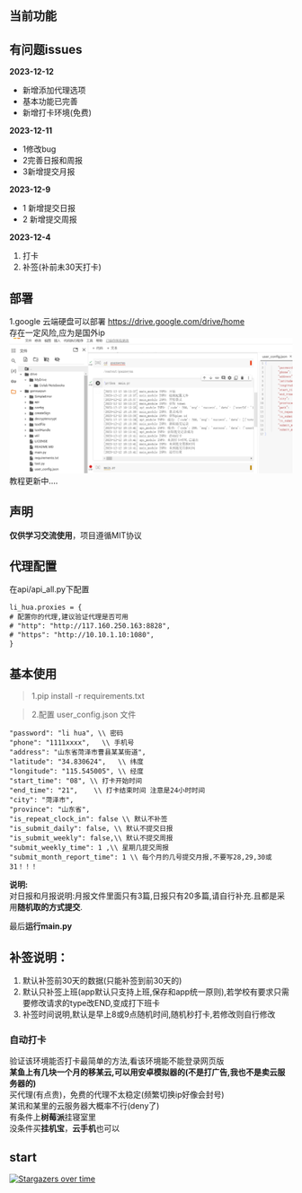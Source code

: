 ## 当前功能

## 有问题issues

**2023-12-12**

+ 新增添加代理选项
+ 基本功能已完善
+ 新增打卡环境(免费)

**2023-12-11**

+ 1修改bug
+ 2完善日报和周报
+ 3新增提交月报

**2023-12-9**

+ 1 新增提交日报
+ 2 新增提交周报

**2023-12-4**

1. 打卡
2. 补签(补前未30天打卡)

## 部署

1.google 云端硬盘可以部署 https://drive.google.com/drive/home  
存在一定风险,应为是国外ip
![img](./img/success.png)
教程更新中....  

## 声明

**仅供学习交流使用**，项目遵循MIT协议

## 代理配置

在api/api_all.py下配置

```angular2html
li_hua.proxies = {
# 配置你的代理,建议验证代理是否可用
# "http": "http://117.160.250.163:8828",
# "https": "http://10.10.1.10:1080",
}
```

## 基本使用

> 1.pip install -r requirements.txt

> 2.配置 user_config.json 文件

```angular2html
"password": "li hua", \\ 密码
"phone": "1111xxxx",   \\ 手机号
"address": "山东省菏泽市曹县某某街道",
"latitude": "34.830624",   \\ 纬度
"longitude": "115.545005", \\ 经度
"start_time": "08", \\ 打卡开始时间
"end_time": "21",    \\ 打卡结束时间 注意是24小时时间
"city": "菏泽市",
"province": "山东省",
"is_repeat_clock_in": false \\ 默认不补签
"is_submit_daily": false, \\ 默认不提交日报
"is_submit_weekly": false,\\ 默认不提交周报
"submit_weekly_time": 1 ,\\ 星期几提交周报
"submit_month_report_time": 1 \\ 每个月的几号提交月报,不要写28,29,30或31！！！
```

**说明:**  
对日报和月报说明:月报文件里面只有3篇,日报只有20多篇,请自行补充.且都是采用**随机取的方式提交**.

最后**运行main.py**

## **补签说明**：

1. 默认补签前30天的数据(只能补签到前30天的)
2. 默认只补签上班(app默认只支持上班,保存和app统一原则),若学校有要求只需要修改请求的type改END,变成打下班卡
3. 补签时间说明,默认是早上8或9点随机时间,随机秒打卡,若修改则自行修改

### 自动打卡

验证该环境能否打卡最简单的方法,看该环境能不能登录网页版   
**某鱼上有几块一个月的移某云,可以用安卓模拟器的(不是打广告,我也不是卖云服务器的)**    
买代理(有点贵)，免费的代理不太稳定(频繁切换ip好像会封号)     
某讯和某里的云服务器大概率不行(deny了)     
有条件上**树莓派**挂寝室里   
没条件买**挂机宝**，**云手机**也可以

## start

[![Stargazers over time](https://starchart.cc/github123666/gonxueyun.svg)](https://starchart.cc/github123666/gonxueyun)
